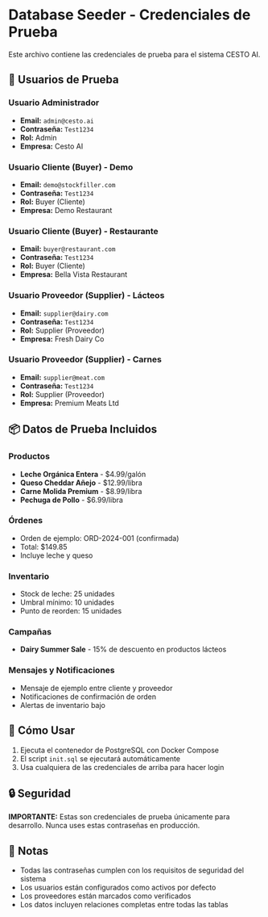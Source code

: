 # Database Seeder - Credenciales de Prueba

Este archivo contiene las credenciales de prueba para el sistema CESTO AI.

## 🔐 Usuarios de Prueba

### Usuario Administrador
- **Email:** `admin@cesto.ai`
- **Contraseña:** `Test1234`
- **Rol:** Admin
- **Empresa:** Cesto AI

### Usuario Cliente (Buyer) - Demo
- **Email:** `demo@stockfiller.com`
- **Contraseña:** `Test1234`
- **Rol:** Buyer (Cliente)
- **Empresa:** Demo Restaurant

### Usuario Cliente (Buyer) - Restaurante
- **Email:** `buyer@restaurant.com`
- **Contraseña:** `Test1234`
- **Rol:** Buyer (Cliente)
- **Empresa:** Bella Vista Restaurant

### Usuario Proveedor (Supplier) - Lácteos
- **Email:** `supplier@dairy.com`
- **Contraseña:** `Test1234`
- **Rol:** Supplier (Proveedor)
- **Empresa:** Fresh Dairy Co

### Usuario Proveedor (Supplier) - Carnes
- **Email:** `supplier@meat.com`
- **Contraseña:** `Test1234`
- **Rol:** Supplier (Proveedor)
- **Empresa:** Premium Meats Ltd

## 📦 Datos de Prueba Incluidos

### Productos
- **Leche Orgánica Entera** - $4.99/galón
- **Queso Cheddar Añejo** - $12.99/libra
- **Carne Molida Premium** - $8.99/libra
- **Pechuga de Pollo** - $6.99/libra

### Órdenes
- Orden de ejemplo: ORD-2024-001 (confirmada)
- Total: $149.85
- Incluye leche y queso

### Inventario
- Stock de leche: 25 unidades
- Umbral mínimo: 10 unidades
- Punto de reorden: 15 unidades

### Campañas
- **Dairy Summer Sale** - 15% de descuento en productos lácteos

### Mensajes y Notificaciones
- Mensaje de ejemplo entre cliente y proveedor
- Notificaciones de confirmación de orden
- Alertas de inventario bajo

## 🚀 Cómo Usar

1. Ejecuta el contenedor de PostgreSQL con Docker Compose
2. El script `init.sql` se ejecutará automáticamente
3. Usa cualquiera de las credenciales de arriba para hacer login

## 🔒 Seguridad

**IMPORTANTE:** Estas son credenciales de prueba únicamente para desarrollo. 
Nunca uses estas contraseñas en producción.

## 📝 Notas

- Todas las contraseñas cumplen con los requisitos de seguridad del sistema
- Los usuarios están configurados como activos por defecto
- Los proveedores están marcados como verificados
- Los datos incluyen relaciones completas entre todas las tablas
